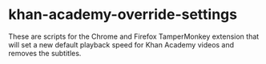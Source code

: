 # khan-academy-override-settings
These are scripts for the Chrome and Firefox TamperMonkey extension that will set a new default playback speed for Khan Academy videos and removes the subtitles.
